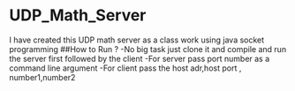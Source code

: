 # UDP_Math_Server
I have created this UDP math server as a class work using java socket programming
##How to Run ?
-No big task just clone it and compile and run the server first followed by the client
-For server pass port number as a command line argument 
-For client pass the host adr,host port , number1,number2
